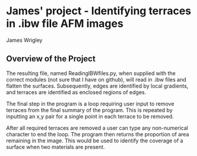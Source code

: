 # James' project - Identifying terraces in .ibw file AFM images

James Wrigley

## Overview of the Project

The resulting file, named ReadingIBWfiles.py, when supplied with the correct modules (not sure that I have on github), will read in .ibw files and flatten the surfaces. Subsequently, edges are identified by local gradients, and terraces are identified as enclosed regions of edges.

The final step in the program is a loop requiring user input to remove terraces from the final summary of the program. This is repeated by inputting an x,y pair for a single point in each terrace to be removed. 

After all required terraces are removed a user can type any non-numerical character to end the loop. The program then returns the proportion of area remaining in the image. This would be used to identify the coverage of a surface when two materials are present.

